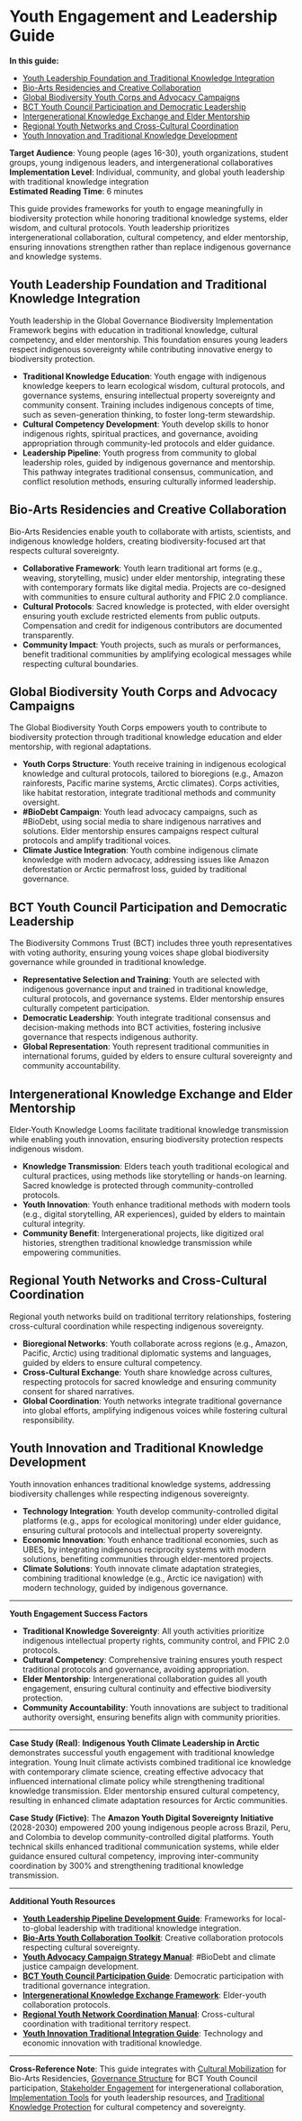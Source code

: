 # Youth Engagement and Leadership Guide

**In this guide:**
- [Youth Leadership Foundation and Traditional Knowledge Integration](#youth-leadership-foundation-traditional-knowledge)
- [Bio-Arts Residencies and Creative Collaboration](#bio-arts-residencies-creative-collaboration)
- [Global Biodiversity Youth Corps and Advocacy Campaigns](#global-biodiversity-youth-corps-advocacy)
- [BCT Youth Council Participation and Democratic Leadership](#bct-youth-council-participation-democratic-leadership)
- [Intergenerational Knowledge Exchange and Elder Mentorship](#intergenerational-knowledge-exchange-elder-mentorship)
- [Regional Youth Networks and Cross-Cultural Coordination](#regional-youth-networks-cross-cultural-coordination)
- [Youth Innovation and Traditional Knowledge Development](#youth-innovation-traditional-knowledge-development)

**Target Audience**: Young people (ages 16-30), youth organizations, student groups, young indigenous leaders, and intergenerational collaboratives  
**Implementation Level**: Individual, community, and global youth leadership with traditional knowledge integration  
**Estimated Reading Time**: 6 minutes  

This guide provides frameworks for youth to engage meaningfully in biodiversity protection while honoring traditional knowledge systems, elder wisdom, and cultural protocols. Youth leadership prioritizes intergenerational collaboration, cultural competency, and elder mentorship, ensuring innovations strengthen rather than replace indigenous governance and knowledge systems.

## <a id="youth-leadership-foundation-traditional-knowledge"></a>Youth Leadership Foundation and Traditional Knowledge Integration

Youth leadership in the Global Governance Biodiversity Implementation Framework begins with education in traditional knowledge, cultural competency, and elder mentorship. This foundation ensures young leaders respect indigenous sovereignty while contributing innovative energy to biodiversity protection.

- **Traditional Knowledge Education**: Youth engage with indigenous knowledge keepers to learn ecological wisdom, cultural protocols, and governance systems, ensuring intellectual property sovereignty and community consent. Training includes indigenous concepts of time, such as seven-generation thinking, to foster long-term stewardship.
- **Cultural Competency Development**: Youth develop skills to honor indigenous rights, spiritual practices, and governance, avoiding appropriation through community-led protocols and elder guidance.
- **Leadership Pipeline**: Youth progress from community to global leadership roles, guided by indigenous governance and mentorship. This pathway integrates traditional consensus, communication, and conflict resolution methods, ensuring culturally informed leadership.

## <a id="bio-arts-residencies-creative-collaboration"></a>Bio-Arts Residencies and Creative Collaboration

Bio-Arts Residencies enable youth to collaborate with artists, scientists, and indigenous knowledge holders, creating biodiversity-focused art that respects cultural sovereignty.

- **Collaborative Framework**: Youth learn traditional art forms (e.g., weaving, storytelling, music) under elder mentorship, integrating these with contemporary formats like digital media. Projects are co-designed with communities to ensure cultural authority and FPIC 2.0 compliance.
- **Cultural Protocols**: Sacred knowledge is protected, with elder oversight ensuring youth exclude restricted elements from public outputs. Compensation and credit for indigenous contributors are documented transparently.
- **Community Impact**: Youth projects, such as murals or performances, benefit traditional communities by amplifying ecological messages while respecting cultural boundaries.

## <a id="global-biodiversity-youth-corps-advocacy"></a>Global Biodiversity Youth Corps and Advocacy Campaigns

The Global Biodiversity Youth Corps empowers youth to contribute to biodiversity protection through traditional knowledge education and elder mentorship, with regional adaptations.

- **Youth Corps Structure**: Youth receive training in indigenous ecological knowledge and cultural protocols, tailored to bioregions (e.g., Amazon rainforests, Pacific marine systems, Arctic climates). Corps activities, like habitat restoration, integrate traditional methods and community oversight.
- **#BioDebt Campaign**: Youth lead advocacy campaigns, such as #BioDebt, using social media to share indigenous narratives and solutions. Elder mentorship ensures campaigns respect cultural protocols and amplify traditional voices.
- **Climate Justice Integration**: Youth combine indigenous climate knowledge with modern advocacy, addressing issues like Amazon deforestation or Arctic permafrost loss, guided by traditional governance.

## <a id="bct-youth-council-participation-democratic-leadership"></a>BCT Youth Council Participation and Democratic Leadership

The Biodiversity Commons Trust (BCT) includes three youth representatives with voting authority, ensuring young voices shape global biodiversity governance while grounded in traditional knowledge.

- **Representative Selection and Training**: Youth are selected with indigenous governance input and trained in traditional knowledge, cultural protocols, and governance systems. Elder mentorship ensures culturally competent participation.
- **Democratic Leadership**: Youth integrate traditional consensus and decision-making methods into BCT activities, fostering inclusive governance that respects indigenous authority.
- **Global Representation**: Youth represent traditional communities in international forums, guided by elders to ensure cultural sovereignty and community accountability.

## <a id="intergenerational-knowledge-exchange-elder-mentorship"></a>Intergenerational Knowledge Exchange and Elder Mentorship

Elder-Youth Knowledge Looms facilitate traditional knowledge transmission while enabling youth innovation, ensuring biodiversity protection respects indigenous wisdom.

- **Knowledge Transmission**: Elders teach youth traditional ecological and cultural practices, using methods like storytelling or hands-on learning. Sacred knowledge is protected through community-controlled protocols.
- **Youth Innovation**: Youth enhance traditional methods with modern tools (e.g., digital storytelling, AR experiences), guided by elders to maintain cultural integrity.
- **Community Benefit**: Intergenerational projects, like digitized oral histories, strengthen traditional knowledge transmission while empowering communities.

## <a id="regional-youth-networks-cross-cultural-coordination"></a>Regional Youth Networks and Cross-Cultural Coordination

Regional youth networks build on traditional territory relationships, fostering cross-cultural coordination while respecting indigenous sovereignty.

- **Bioregional Networks**: Youth collaborate across regions (e.g., Amazon, Pacific, Arctic) using traditional diplomatic systems and languages, guided by elders to ensure cultural competency.
- **Cross-Cultural Exchange**: Youth share knowledge across cultures, respecting protocols for sacred knowledge and ensuring community consent for shared narratives.
- **Global Coordination**: Youth networks integrate traditional governance into global efforts, amplifying indigenous voices while fostering cultural responsibility.

## <a id="youth-innovation-traditional-knowledge-development"></a>Youth Innovation and Traditional Knowledge Development

Youth innovation enhances traditional knowledge systems, addressing biodiversity challenges while respecting indigenous sovereignty.

- **Technology Integration**: Youth develop community-controlled digital platforms (e.g., apps for ecological monitoring) under elder guidance, ensuring cultural protocols and intellectual property sovereignty.
- **Economic Innovation**: Youth enhance traditional economies, such as UBES, by integrating indigenous reciprocity systems with modern solutions, benefiting communities through elder-mentored projects.
- **Climate Solutions**: Youth innovate climate adaptation strategies, combining traditional knowledge (e.g., Arctic ice navigation) with modern technology, guided by indigenous governance.

---

**Youth Engagement Success Factors**

- **Traditional Knowledge Sovereignty**: All youth activities prioritize indigenous intellectual property rights, community control, and FPIC 2.0 protocols.
- **Cultural Competency**: Comprehensive training ensures youth respect traditional protocols and governance, avoiding appropriation.
- **Elder Mentorship**: Intergenerational collaboration guides all youth engagement, ensuring cultural continuity and effective biodiversity protection.
- **Community Accountability**: Youth innovations are subject to traditional authority oversight, ensuring benefits align with community priorities.

---

**Case Study (Real)**: **Indigenous Youth Climate Leadership in Arctic** demonstrates successful youth engagement with traditional knowledge integration. Young Inuit climate activists combined traditional ice knowledge with contemporary climate science, creating effective advocacy that influenced international climate policy while strengthening traditional knowledge transmission. Elder mentorship ensured cultural competency, resulting in enhanced climate adaptation resources for Arctic communities.

**Case Study (Fictive)**: The **Amazon Youth Digital Sovereignty Initiative** (2028-2030) empowered 200 young indigenous people across Brazil, Peru, and Colombia to develop community-controlled digital platforms. Youth technical skills enhanced traditional communication systems, while elder guidance ensured cultural competency, improving inter-community coordination by 300% and strengthening traditional knowledge transmission.

---

**Additional Youth Resources**

- **[Youth Leadership Pipeline Development Guide](/frameworks/tools/biodiversity/youth-leadership-pipeline-guide-en.pdf)**: Frameworks for local-to-global leadership with traditional knowledge integration.
- **[Bio-Arts Youth Collaboration Toolkit](/frameworks/tools/biodiversity/bio-arts-youth-collaboration-toolkit-en.pdf)**: Creative collaboration protocols respecting cultural sovereignty.
- **[Youth Advocacy Campaign Strategy Manual](/frameworks/tools/biodiversity/youth-advocacy-campaign-manual-en.pdf)**: #BioDebt and climate justice campaign development.
- **[BCT Youth Council Participation Guide](/frameworks/tools/biodiversity/bct-youth-council-guide-en.pdf)**: Democratic participation with traditional governance integration.
- **[Intergenerational Knowledge Exchange Framework](/frameworks/tools/biodiversity/intergenerational-knowledge-exchange-en.pdf)**: Elder-youth collaboration protocols.
- **[Regional Youth Network Coordination Manual](/frameworks/tools/biodiversity/regional-youth-network-manual-en.pdf)**: Cross-cultural coordination with traditional territory respect.
- **[Youth Innovation Traditional Integration Guide](/frameworks/tools/biodiversity/youth-innovation-traditional-guide-en.pdf)**: Technology and economic innovation with traditional knowledge.

---

**Cross-Reference Note**: This guide integrates with [Cultural Mobilization](/frameworks/docs/implementation/biodiversity#03-core-pillars-cultural) for Bio-Arts Residencies, [Governance Structure](/frameworks/docs/implementation/biodiversity#04-governance-structure) for BCT Youth Council participation, [Stakeholder Engagement](/frameworks/docs/implementation/biodiversity#06-stakeholder-engagement) for intergenerational collaboration, [Implementation Tools](/frameworks/docs/implementation/biodiversity#12-implementation-tools) for youth leadership resources, and [Traditional Knowledge Protection](/frameworks/docs/implementation/biodiversity#traditional-knowledge-protection-repatriation) for cultural competency and sovereignty.